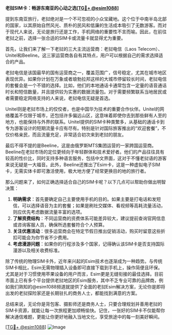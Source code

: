 **老挝SIM卡：畅游东南亚的心动之选[[TG💪+ @esim1088](https://t.me/s/esim1088)]**

提到东南亚旅行，老挝绝对是一个不可忽视的小众宝藏地。这个位于中南半岛北部的国家，以其原始自然风光、质朴的民风和低廉的生活成本吸引了无数游客。而对于现代人来说，无论是旅行还是工作，手机网络的重要性不言而喻。因此，在前往老挝之前，选择一张合适的SIM卡或流量卡就显得尤为重要。

首先，让我们来了解一下老挝的三大主流运营商：老挝电信（Laos Telecom）、Unitel和Beeline。这三家运营商各自有其特点，用户可以根据自己的需求选择适合的产品。

老挝电信是该国最早的国有运营商之一，覆盖范围广，信号稳定，尤其在城市地区表现优异。如果你计划在万象或者琅勃拉邦这样的大城市停留较长时间，老挝电信的套餐会是一个不错的选择。比如，他们的本地通话卡通常包含一定量的语音通话时长和短信数量，并且提供较为实惠的数据流量包。对于需要频繁联系当地居民或者需要稳定网络支持的人来说，老挝电信无疑是首选。

Unitel则是老挝市场上的佼佼者，也是中国华为技术的重要合作伙伴。Unitel的网络覆盖不仅限于城市，还包括许多偏远山区，这意味着即使你去到那些鲜有人至的地方，也能保持与外界的联系。Unitel提供的SIM卡种类繁多，从基础的通话卡到专为游客设计的短期流量卡应有尽有。特别是针对国际旅客推出的“欢迎套餐”，不仅价格亲民，而且流量充足，非常适合初次来到老挝的朋友。

最后不得不提的是Beeline，这是由俄罗斯MTS集团运营的一家跨国运营商。Beeline在老挝市场的定位更倾向于年轻群体和技术爱好者。他们的产品往往具有较高的性价比，同时支持多种语言服务，包括中文界面，这对于不懂老挝语的游客来说无疑是一大福音。此外，Beeline还推出了Esim卡，这是一种虚拟电子SIM卡，无需实体卡即可激活使用，极大地方便了经常更换目的地的旅行者。

那么问题来了，如何正确选择适合自己的SIM卡呢？以下几点可以帮助你做出明智决策：

1. **明确需求**：首先要确定自己主要使用手机的目的。如果主要是打电话和发短信，可以选择语音为主的套餐；如果是刷社交媒体、看视频等高耗流量活动，则应优先考虑数据流量丰富的选项。
2. **了解资费结构**：不同运营商的资费体系可能差异较大，建议提前查询官网信息或咨询客服人员，确保所选套餐符合个人预算。
3. **关注优惠活动**：很多运营商会在特定节假日推出促销活动，购买时留意这些折扣可能会为你节省不少费用。
4. **考虑漫游问题**：如果你的行程涉及多个国家，记得确认该SIM卡是否支持国际漫游以及相关收费标准。

除了传统的物理SIM卡外，近年来兴起的Esim技术也逐渐成为一种趋势。与传统SIM卡相比，Esim无需物理插入设备即可直接下载到手机上，操作简便且环保。尤其是对于习惯使用苹果设备的用户而言，Esim更是无缝衔接的最佳选择。目前市面上已有多个平台提供老挝地区的Esim服务，其中不乏专业可靠的品牌商，例如我们熟知的@esim1088频道就提供了全面的老挝Esim解决方案，无论你是即将出发的老挝探险家还是长期驻扎的商务人士，都能找到满意的方案。

总结来说，无论你是背包客、摄影师还是商务人士，只要合理规划并善用老挝的SIM卡资源，就能让每一次旅程更加顺畅愉快。记住，一张好的SIM卡不仅能帮你解决通信难题，更能让你更好地融入当地文化，享受旅途中的每一刻美好瞬间。

[[TG💪+ @esim1088](https://t.me/s/esim1088)] 
![Image](https://i.postimg.cc/4NQfJmqS/Snipaste-2025-05-13-00-14-12.png)